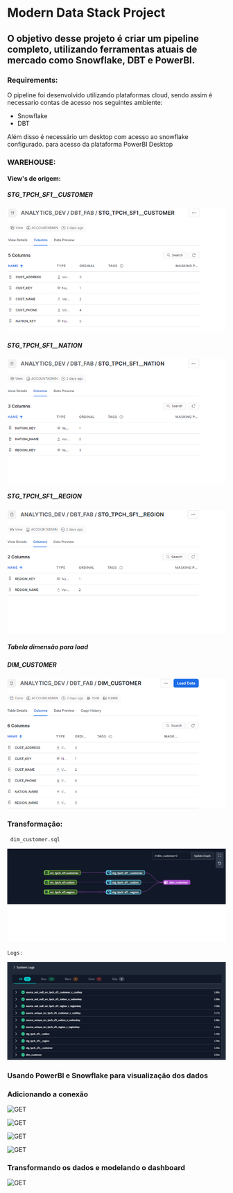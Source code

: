 # Modern Data Stack Project


## O objetivo desse projeto é criar um pipeline completo, utilizando ferramentas atuais de mercado como Snowflake, DBT e PowerBI.

### Requirements:

O pipeline foi desenvolvido utilizando plataformas cloud, sendo assim é necessario contas de acesso nos seguintes ambiente:

- Snowflake
- DBT

Além disso é necessário um desktop com acesso ao snowflake configurado. para acesso da plataforma PowerBI Desktop

### WAREHOUSE:

#### View's de origem:
   ##### STG_TPCH_SF1__CUSTOMER

![GET](images/customer.png)

   ##### STG_TPCH_SF1__NATION

![GET](images/nation.png)

   ##### STG_TPCH_SF1__REGION

![GET](images/region.png)

##### Tabela dimensão para load

   ##### DIM_CUSTOMER


![GET](images/dim01.png)


### Transformação:
 
     dim_customer.sql

![GET](images/flow.png)
    
    Logs:


![GET](images/execute.png)

### Usando PowerBI e Snowflake para visualização dos dados

   ### Adicionando a conexão

![GET](images/PBI_1.png)

![GET](images/PBI_2.png)

![GET](images/PBI_3.png)

![GET](images/PBI_4.png)

   ### Transformando os dados e modelando o dashboard

![GET](images/PBI_5.png)


